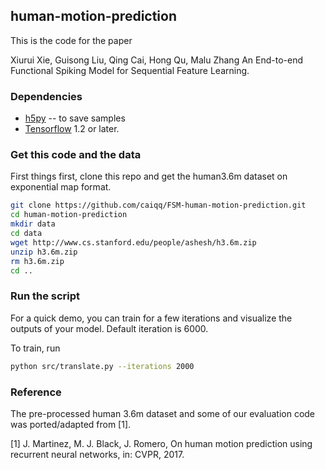 

## human-motion-prediction

This is the code for the paper

Xiurui Xie, Guisong Liu, Qing Cai, Hong Qu, Malu Zhang
An End-to-end Functional Spiking Model for Sequential
Feature Learning.



### Dependencies

* [h5py](https://github.com/h5py/h5py) -- to save samples
* [Tensorflow](https://github.com/tensorflow/tensorflow/) 1.2 or later.

### Get this code and the data

First things first, clone this repo and get the human3.6m dataset on exponential map format.

```bash
git clone https://github.com/caiqq/FSM-human-motion-prediction.git
cd human-motion-prediction
mkdir data
cd data
wget http://www.cs.stanford.edu/people/ashesh/h3.6m.zip
unzip h3.6m.zip
rm h3.6m.zip
cd ..
```

### Run the script

For a quick demo, you can train for a few iterations and visualize the outputs
of your model. Default iteration is 6000.

To train, run
```bash
python src/translate.py --iterations 2000
```



### Reference

The pre-processed human 3.6m dataset and some of our evaluation code was ported/adapted from [1].

[1] J. Martinez, M. J. Black, J. Romero, On human motion prediction using recurrent
neural networks, in: CVPR, 2017.